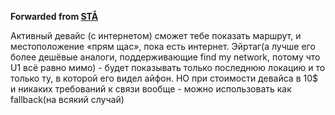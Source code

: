 **Forwarded from [STÅ](https://t.me/hidden_account_1729079476)**

Активный девайс (с интернетом) сможет тебе показать маршрут, и местоположение «прям щас», пока есть интернет.
Эйртаг(а лучше его более дешёвые аналоги, поддерживающие find my network, потому что U1 всё равно мимо) - будет показывать только последнюю локацию и то только ту, в которой его видел айфон. НО при стоимости девайса в 10$ и никаких требований к связи вообще - можно использовать как fallback(на всякий случай)